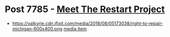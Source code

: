 # Post 7785 - [Meet The Restart Project](https://www.ifixit.com/News/7785/meet-the-restart-project)

- https://valkyrie.cdn.ifixit.com/media/2018/08/05173038/right-to-repair-michigan-600x400.png [media item](media-27518.md)
